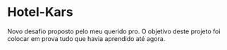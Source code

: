 # Hotel-Kars
Novo desafio proposto pelo meu querido pro. O objetivo deste projeto foi colocar em prova tudo que havia aprendido até agora.

